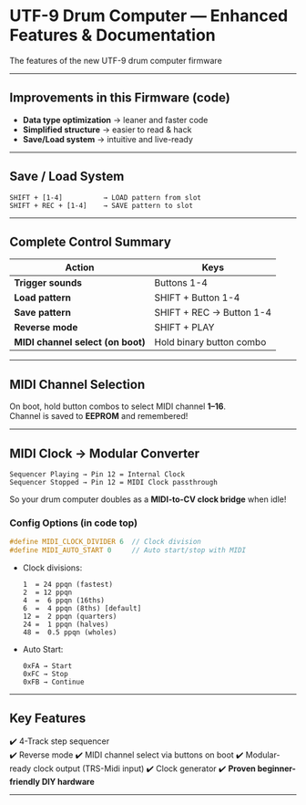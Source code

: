 # UTF-9 Drum Computer — Enhanced Features & Documentation  

The features of the new UTF-9 drum computer firmware

---

## Improvements in this Firmware  (code)

- **Data type optimization** → leaner and faster code  
- **Simplified structure** → easier to read & hack  
- **Save/Load system** → intuitive and live-ready  

---

## Save / Load System  

```
SHIFT + [1-4]          → LOAD pattern from slot
SHIFT + REC + [1-4]    → SAVE pattern to slot
```


---

## Complete Control Summary  

| Action | Keys |
|--------|------|
| **Trigger sounds** | Buttons 1-4 |
| **Load pattern** | SHIFT + Button 1-4 |
| **Save pattern** | SHIFT + REC → Button 1-4 |
| **Reverse mode** | SHIFT + PLAY |
| **MIDI channel select (on boot)** | Hold binary button combo |

---

## MIDI Channel Selection  

On boot, hold button combos to select MIDI channel **1–16**.  
Channel is saved to **EEPROM** and remembered!  

---

## MIDI Clock → Modular Converter  

```
Sequencer Playing → Pin 12 = Internal Clock
Sequencer Stopped → Pin 12 = MIDI Clock passthrough
```

So your drum computer doubles as a **MIDI-to-CV clock bridge** when idle!  

### Config Options (in code top)  
```cpp
#define MIDI_CLOCK_DIVIDER 6  // Clock division
#define MIDI_AUTO_START 0     // Auto start/stop with MIDI
```

- Clock divisions:  
  ```
  1  = 24 ppqn (fastest)
  2  = 12 ppqn
  4  =  6 ppqn (16ths)
  6  =  4 ppqn (8ths) [default]
  12 =  2 ppqn (quarters)
  24 =  1 ppqn (halves)
  48 =  0.5 ppqn (wholes)
  ```

- Auto Start:  
  ```
  0xFA → Start
  0xFC → Stop
  0xFB → Continue
  ```

---

## Key Features  

✔️ 4-Track step sequencer  
✔️ Reverse mode
✔️ MIDI channel select via buttons on boot
✔️ Modular-ready clock output  (TRS-Midi input)
✔️ Clock generator
✔️ **Proven beginner-friendly DIY hardware** 

---
